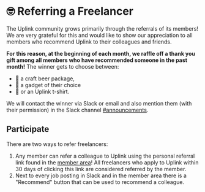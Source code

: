 # 🤓 Referring a Freelancer

The Uplink community grows primarily through the referrals of its members! We are very grateful for this and would like to show our appreciation to all members who recommend Uplink to their colleagues and friends.

**For this reason, at the beginning of each month, we raffle off a thank you gift among all members who have recommended someone in the past month!** The winner gets to choose between:

* 🍺 a craft beer package,
* 🤖 a gadget of their choice
* 🎽 or an Uplink t-shirt.

We will contact the winner via Slack or email and also mention them (with their permission) in the Slack channel [#announcements](https://uplink.tech/slack/announcements).

## Participate

There are two ways to refer freelancers:

1. Any member can refer a colleague to Uplink using the personal referral link found in the [member area](https://my.uplink.tech/)! All freelancers who apply to Uplink within 30 days of clicking this link are considered referred by the member.
2. Next to every job posting in Slack and in the member area there is a "Recommend" button that can be used to recommend a colleague.
